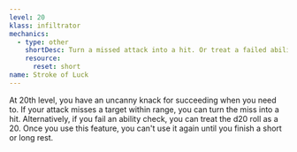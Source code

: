 ```yaml
---
level: 20
klass: infiltrator
mechanics:
  - type: other
    shortDesc: Turn a missed attack into a hit. Or treat a failed ability check as a 20.
    resource:
      reset: short
name: Stroke of Luck
---
```

At 20th level, you have an uncanny knack for succeeding when you need to. If your attack misses a target within
range, you can turn the miss into a hit. Alternatively, if you fail an ability check, you can treat the d20 roll as a 20.
Once you use this feature, you can't use it again until you finish a short or long rest.
